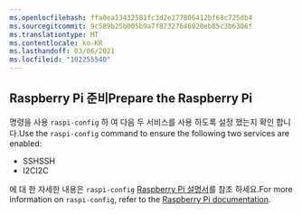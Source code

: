 ```yaml
---
ms.openlocfilehash: ffa0ea13432581fc3d2e277806412bf68c725db4
ms.sourcegitcommit: 9c589b25b005b9a7f87327646020eb85c3b6306f
ms.translationtype: MT
ms.contentlocale: ko-KR
ms.lasthandoff: 03/06/2021
ms.locfileid: "102255540"
---
```

## <a name="prepare-the-raspberry-pi"></a><span data-ttu-id="e2024-101">Raspberry Pi 준비</span><span class="sxs-lookup"><span data-stu-id="e2024-101">Prepare the Raspberry Pi</span></span>

<span data-ttu-id="e2024-102">명령을 사용 `raspi-config` 하 여 다음 두 서비스를 사용 하도록 설정 했는지 확인 합니다.</span><span class="sxs-lookup"><span data-stu-id="e2024-102">Use the `raspi-config` command to ensure the following two services are enabled:</span></span>

- <span data-ttu-id="e2024-103">SSH</span><span class="sxs-lookup"><span data-stu-id="e2024-103">SSH</span></span>
- <span data-ttu-id="e2024-104">I2C</span><span class="sxs-lookup"><span data-stu-id="e2024-104">I2C</span></span>

<span data-ttu-id="e2024-105">에 대 한 자세한 내용은 `raspi-config` [Raspberry Pi 설명서](https://www.raspberrypi.org/documentation/configuration/raspi-config.md)를 참조 하세요.</span><span class="sxs-lookup"><span data-stu-id="e2024-105">For more information on `raspi-config`, refer to the [Raspberry Pi documentation](https://www.raspberrypi.org/documentation/configuration/raspi-config.md).</span></span>

